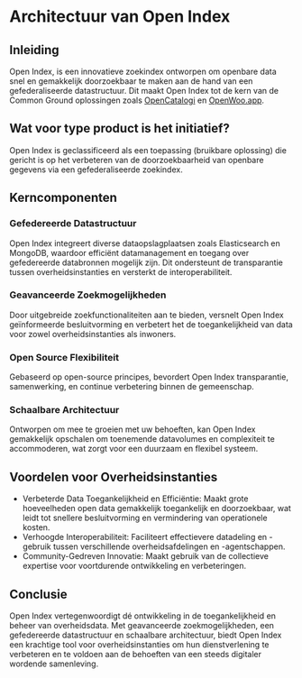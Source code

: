 # Architectuur van Open Index

## Inleiding

Open Index, is een innovatieve zoekindex ontworpen om openbare data snel en gemakkelijk doorzoekbaar te maken aan de hand van een gefederaliseerde datastructuur. Dit maakt Open Index tot de kern van de Common Ground oplossingen zoals [OpenCatalogi](https://opencatalogi.nl/) en [OpenWoo.app](https://openwoo.app/).

## Wat voor type product is het initiatief?

Open Index is geclassificeerd als een toepassing (bruikbare oplossing) die gericht is op het verbeteren van de doorzoekbaarheid van openbare gegevens via een gefederaliseerde zoekindex.

## Kerncomponenten

### Gefedereerde Datastructuur

Open Index integreert diverse dataopslagplaatsen zoals Elasticsearch en MongoDB, waardoor efficiënt datamanagement en toegang over gefedereerde databronnen mogelijk zijn. Dit ondersteunt de transparantie tussen overheidsinstanties en versterkt de interoperabiliteit.

### Geavanceerde Zoekmogelijkheden

Door uitgebreide zoekfunctionaliteiten aan te bieden, versnelt Open Index geïnformeerde besluitvorming en verbetert het de toegankelijkheid van data voor zowel overheidsinstanties als inwoners.

### Open Source Flexibiliteit

Gebaseerd op open-source principes, bevordert Open Index transparantie, samenwerking, en continue verbetering binnen de gemeenschap.

### Schaalbare Architectuur

Ontworpen om mee te groeien met uw behoeften, kan Open Index gemakkelijk opschalen om toenemende datavolumes en complexiteit te accommoderen, wat zorgt voor een duurzaam en flexibel systeem.

## Voordelen voor Overheidsinstanties

- Verbeterde Data Toegankelijkheid en Efficiëntie: Maakt grote hoeveelheden open data gemakkelijk toegankelijk en doorzoekbaar, wat leidt tot snellere besluitvorming en vermindering van operationele kosten.
- Verhoogde Interoperabiliteit: Faciliteert effectievere datadeling en -gebruik tussen verschillende overheidsafdelingen en -agentschappen.
- Community-Gedreven Innovatie: Maakt gebruik van de collectieve expertise voor voortdurende ontwikkeling en verbeteringen.

## Conclusie

Open Index vertegenwoordigt dé ontwikkeling in de toegankelijkheid en beheer van overheidsdata. Met geavanceerde zoekmogelijkheden, een gefedereerde datastructuur en schaalbare architectuur, biedt Open Index een krachtige tool voor overheidsinstanties om hun dienstverlening te verbeteren en te voldoen aan de behoeften van een steeds digitaler wordende samenleving.
